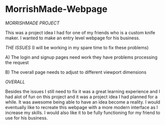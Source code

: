 # MorrishMade-Webpage


*MORRISHMADE PROJECT*

This was a project idea I had for one of my friends who is a custom knife maker. I wanted to make an entry level webpage for his business.

*THE ISSUES* (I will be working in my spare time to fix these problems)

A) The login and signup pages need work they have problems processing the request

B) The overall page needs to adjust to different viewport dimensions

*OVERALL*

Besides the issues I still need to fix it was a great learning experience and I had alot of fun on this project and it was a project idea I had planned for a while.
It was awesome being able to have an idea become a reality. I would eventually like to recreate this webpage with a more modern interface as I increase my skills. 
I would also like it to be fully functioning for my friend to use for his business.
